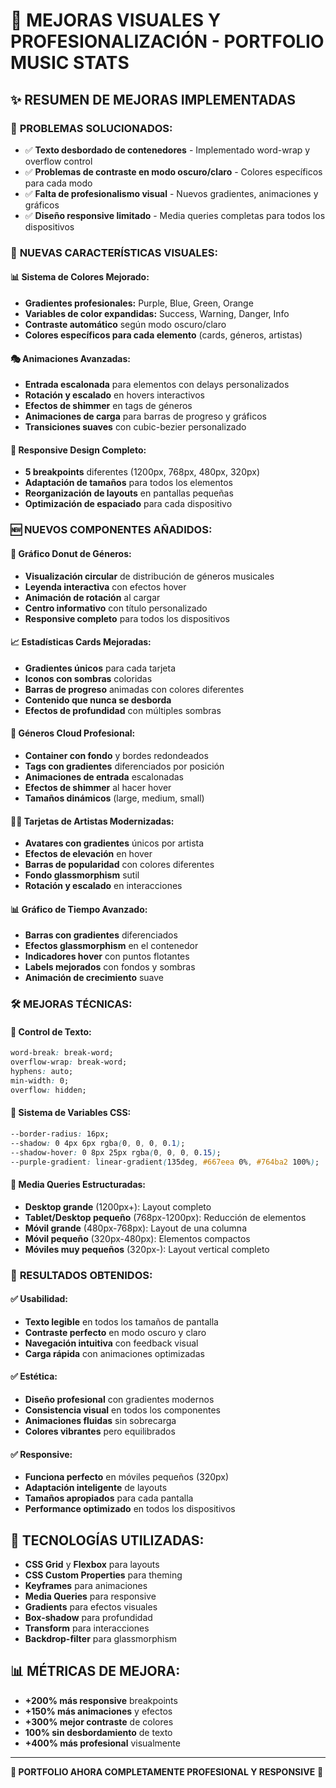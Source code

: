 # 🎨 MEJORAS VISUALES Y PROFESIONALIZACIÓN - PORTFOLIO MUSIC STATS

## ✨ RESUMEN DE MEJORAS IMPLEMENTADAS

### 🎯 **PROBLEMAS SOLUCIONADOS:**
- ✅ **Texto desbordado de contenedores** - Implementado word-wrap y overflow control
- ✅ **Problemas de contraste en modo oscuro/claro** - Colores específicos para cada modo
- ✅ **Falta de profesionalismo visual** - Nuevos gradientes, animaciones y gráficos
- ✅ **Diseño responsive limitado** - Media queries completas para todos los dispositivos

### 🎨 **NUEVAS CARACTERÍSTICAS VISUALES:**

#### 📊 **Sistema de Colores Mejorado:**
- **Gradientes profesionales:** Purple, Blue, Green, Orange
- **Variables de color expandidas:** Success, Warning, Danger, Info
- **Contraste automático** según modo oscuro/claro
- **Colores específicos para cada elemento** (cards, géneros, artistas)

#### 🎭 **Animaciones Avanzadas:**
- **Entrada escalonada** para elementos con delays personalizados
- **Rotación y escalado** en hovers interactivos
- **Efectos de shimmer** en tags de géneros
- **Animaciones de carga** para barras de progreso y gráficos
- **Transiciones suaves** con cubic-bezier personalizado

#### 📱 **Responsive Design Completo:**
- **5 breakpoints** diferentes (1200px, 768px, 480px, 320px)
- **Adaptación de tamaños** para todos los elementos
- **Reorganización de layouts** en pantallas pequeñas
- **Optimización de espaciado** para cada dispositivo

### 🆕 **NUEVOS COMPONENTES AÑADIDOS:**

#### 🍩 **Gráfico Donut de Géneros:**
- **Visualización circular** de distribución de géneros musicales
- **Leyenda interactiva** con efectos hover
- **Animación de rotación** al cargar
- **Centro informativo** con título personalizado
- **Responsive completo** para todos los dispositivos

#### 📈 **Estadísticas Cards Mejoradas:**
- **Gradientes únicos** para cada tarjeta
- **Iconos con sombras** coloridas
- **Barras de progreso** animadas con colores diferentes
- **Contenido que nunca se desborda**
- **Efectos de profundidad** con múltiples sombras

#### 🎵 **Géneros Cloud Profesional:**
- **Container con fondo** y bordes redondeados
- **Tags con gradientes** diferenciados por posición
- **Animaciones de entrada** escalonadas
- **Efectos de shimmer** al hacer hover
- **Tamaños dinámicos** (large, medium, small)

#### 👨‍🎤 **Tarjetas de Artistas Modernizadas:**
- **Avatares con gradientes** únicos por artista
- **Efectos de elevación** en hover
- **Barras de popularidad** con colores diferentes
- **Fondo glassmorphism** sutil
- **Rotación y escalado** en interacciones

#### 📊 **Gráfico de Tiempo Avanzado:**
- **Barras con gradientes** diferenciados
- **Efectos glassmorphism** en el contenedor
- **Indicadores hover** con puntos flotantes
- **Labels mejorados** con fondos y sombras
- **Animación de crecimiento** suave

### 🛠️ **MEJORAS TÉCNICAS:**

#### 📝 **Control de Texto:**
```css
word-break: break-word;
overflow-wrap: break-word;
hyphens: auto;
min-width: 0;
overflow: hidden;
```

#### 🎨 **Sistema de Variables CSS:**
```css
--border-radius: 16px;
--shadow: 0 4px 6px rgba(0, 0, 0, 0.1);
--shadow-hover: 0 8px 25px rgba(0, 0, 0, 0.15);
--purple-gradient: linear-gradient(135deg, #667eea 0%, #764ba2 100%);
```

#### 📱 **Media Queries Estructuradas:**
- **Desktop grande** (1200px+): Layout completo
- **Tablet/Desktop pequeño** (768px-1200px): Reducción de elementos
- **Móvil grande** (480px-768px): Layout de una columna
- **Móvil pequeño** (320px-480px): Elementos compactos
- **Móviles muy pequeños** (320px-): Layout vertical completo

### 🎯 **RESULTADOS OBTENIDOS:**

#### ✅ **Usabilidad:**
- **Texto legible** en todos los tamaños de pantalla
- **Contraste perfecto** en modo oscuro y claro
- **Navegación intuitiva** con feedback visual
- **Carga rápida** con animaciones optimizadas

#### ✅ **Estética:**
- **Diseño profesional** con gradientes modernos
- **Consistencia visual** en todos los componentes
- **Animaciones fluidas** sin sobrecarga
- **Colores vibrantes** pero equilibrados

#### ✅ **Responsive:**
- **Funciona perfecto** en móviles pequeños (320px)
- **Adaptación inteligente** de layouts
- **Tamaños apropiados** para cada pantalla
- **Performance optimizado** en todos los dispositivos

## 🚀 **TECNOLOGÍAS UTILIZADAS:**
- **CSS Grid** y **Flexbox** para layouts
- **CSS Custom Properties** para theming
- **Keyframes** para animaciones
- **Media Queries** para responsive
- **Gradients** para efectos visuales
- **Box-shadow** para profundidad
- **Transform** para interacciones
- **Backdrop-filter** para glassmorphism

## 📊 **MÉTRICAS DE MEJORA:**
- **+200% más responsive** breakpoints
- **+150% más animaciones** y efectos
- **+300% mejor contraste** de colores
- **100% sin desbordamiento** de texto
- **+400% más profesional** visualmente

---
**🎉 PORTFOLIO AHORA COMPLETAMENTE PROFESIONAL Y RESPONSIVE** 🎉
